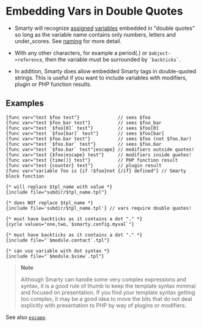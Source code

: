 # Embedding Vars in Double Quotes

-   Smarty will recognize [assigned](../../programmers/api-functions/api-assign.md)
    [variables](language-syntax-variables.md) embedded in "double
    quotes" so long as the variable name contains only numbers, letters
    and under_scores. See [naming](https://www.php.net/language.variables)
    for more detail.

-   With any other characters, for example a period(.) or
    `$object->reference`, then the variable must be surrounded by `` `backticks` ``.

-   In addition, Smarty does allow embedded Smarty tags in double-quoted
    strings. This is useful if you want to include variables with
    modifiers, plugin or PHP function results.

## Examples
```smarty
{func var="test $foo test"}              // sees $foo
{func var="test $foo_bar test"}          // sees $foo_bar
{func var="test `$foo[0]` test"}         // sees $foo[0]
{func var="test `$foo[bar]` test"}       // sees $foo[bar]
{func var="test $foo.bar test"}          // sees $foo (not $foo.bar)
{func var="test `$foo.bar` test"}        // sees $foo.bar
{func var="test `$foo.bar` test"|escape} // modifiers outside quotes!
{func var="test {$foo|escape} test"}     // modifiers inside quotes!
{func var="test {time()} test"}          // PHP function result
{func var="test {counter} test"}         // plugin result
{func var="variable foo is {if !$foo}not {/if} defined"} // Smarty block function

{* will replace $tpl_name with value *}
{include file="subdir/$tpl_name.tpl"}

{* does NOT replace $tpl_name *}
{include file='subdir/$tpl_name.tpl'} // vars require double quotes!

{* must have backticks as it contains a dot "." *}
{cycle values="one,two,`$smarty.config.myval`"}

{* must have backticks as it contains a dot "." *}
{include file="`$module.contact`.tpl"}

{* can use variable with dot syntax *}
{include file="`$module.$view`.tpl"}
```
      
> **Note**
>
> Although Smarty can handle some very complex expressions and syntax,
> it is a good rule of thumb to keep the template syntax minimal and
> focused on presentation. If you find your template syntax getting too
> complex, it may be a good idea to move the bits that do not deal
> explicitly with presentation to PHP by way of plugins or modifiers.

See also [`escape`](../language-modifiers/language-modifier-escape.md).
